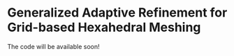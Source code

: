 # Generalized Adaptive Refinement for Grid-based Hexahedral Meshing
The code will be available soon!
